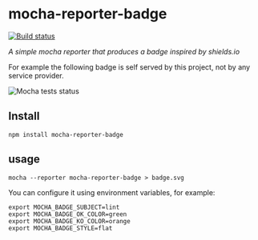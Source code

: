 # mocha-reporter-badge

[![Build status](https://img.shields.io/travis/albanm/mocha-reporter-badge.svg)](https://travis-ci.org/albanm/mocha-reporter-badge)

*A simple mocha reporter that produces a badge inspired by shields.io*

For example the following badge is self served by this project, not by any service provider.

![Mocha tests status](http://albanm.github.io/mocha-reporter-badge/mocha-badge.svg)

## Install

    npm install mocha-reporter-badge

## usage

    mocha --reporter mocha-reporter-badge > badge.svg

You can configure it using environment variables, for example:

    export MOCHA_BADGE_SUBJECT=lint
    export MOCHA_BADGE_OK_COLOR=green
    export MOCHA_BADGE_KO_COLOR=orange
    export MOCHA_BADGE_STYLE=flat
